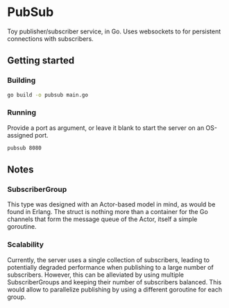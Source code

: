 # PubSub
Toy publisher/subscriber service, in Go. Uses websockets to for persistent connections with subscribers.

## Getting started
### Building
```bash
go build -o pubsub main.go
```

### Running
Provide a port as argument, or leave it blank to start the server on an OS-assigned port.
```bash
pubsub 8080
```

## Notes
### SubscriberGroup
This type was designed with an Actor-based model in mind, as would be found in Erlang. The struct is nothing more than a container for the Go channels that form the message queue of the Actor, itself a simple goroutine.

### Scalability
Currently, the server uses a single collection of subscribers, leading to potentially degraded performance when publishing to a large number of subscribers. However, this can be alleviated by using multiple SubscriberGroups and keeping their number of subscribers balanced. This would allow to parallelize publishing by using a different goroutine for each group.
